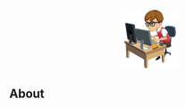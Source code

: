 <p align="center">
<a href="https://laravel.com" target="_blank">
<img src="https://github.com/geraldnwanze/portfolio/blob/main/public/nwanze-gerald.png" width="100" alt="Laravel Logo"></a>
</p>

## About
